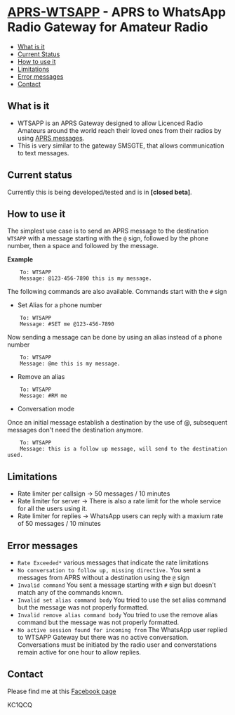 # [APRS-WTSAPP](https://wtsapp.org) - APRS to WhatsApp Radio Gateway for Amateur Radio

* [What is it](#what-is-it)
* [Current Status](#current-status)
* [How to use it](#how-to-use-it)
* [Limitations](#limitations)
* [Error messages](#error-messages)
* [Contact](#contact)

## What is it

* WTSAPP is an APRS Gateway designed to allow Licenced Radio Amateurs around the world reach their loved ones from their radios by using [APRS messages](http://www.aprs.org/).
* This is very similar to the gateway SMSGTE, that allows communication to text messages.

## Current status

Currently this is being developed/tested and is in __[closed beta]__.
    
## How to use it

The simplest use case is to send an APRS message to the destination `WTSAPP` with a message starting with the `@` sign, followed by the phone number, then a space and followed by the message.

__Example__

```
    To: WTSAPP
    Message: @123-456-7890 this is my message.
```

The following commands are also available. Commands start with the `#` sign

* Set Alias for a phone number

```
    To: WTSAPP
    Message: #SET me @123-456-7890
```

Now sending a message can be done by using an alias instead of a phone number

```
    To: WTSAPP
    Message: @me this is my message.
```

* Remove an alias

```
    To: WTSAPP
    Message: #RM me
```

* Conversation mode

Once an initial message establish a destination by the use of @, subsequent messages don't need the destination anymore.


```
    To: WTSAPP
    Message: this is a follow up message, will send to the destination used.
```
## Limitations

* Rate limiter per callsign -> 50 messages / 10 minutes
* Rate limiter for server -> There is also a rate limit for the whole service for all the users using it.
* Rate limiter for replies -> WhatsApp users can reply with a maxium rate of 50 messages / 10 minutes

## Error messages

* `Rate Exceeded*` various messages that indicate the rate limitations
* `No conversation to follow up, missing directive.` You sent a messages from APRS without a destination using the `@` sign
* `Invalid command` You sent a message starting with `#` sign but doesn't match any of the commands known.
* `Invalid set alias command body` You tried to use the set alias command but the message was not properly formatted.
* `Invalid remove alias command body` You tried to use the remove alias command but the message was not properly formatted.
* `No active session found for incoming from` The WhatsApp user replied to WTSAPP Gateway but there was no active conversation. Conversations must be initiated by the radio user and converstations remain active for one hour to allow replies.

## Contact
Please find me at this [Facebook page](https://facebook.com/aprs.wtsapp)

KC1QCQ